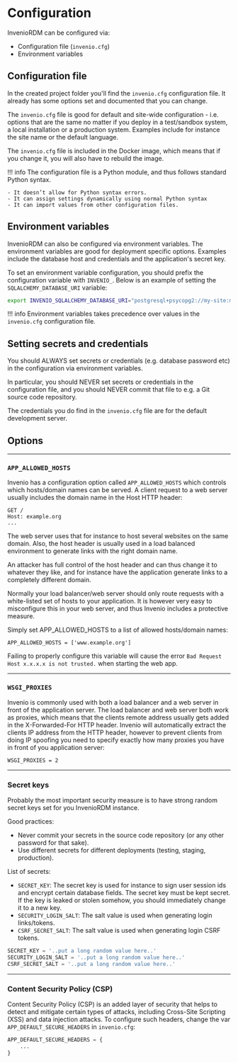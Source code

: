 # Configuration

InvenioRDM can be configured via:

- Configuration file (``invenio.cfg``)
- Environment variables

## Configuration file

In the created project folder you'll find the ``invenio.cfg`` configuration file.
It already has some options set and documented that you can change.

The ``invenio.cfg`` file is good for default and site-wide configuration - i.e. options that are the same no matter if you deploy in a test/sandbox system, a local installation or a production system. Examples include for instance the site name or the default language.

The ``invenio.cfg`` file is included in the Docker image, which means that if you change it, you will also have to rebuild the image.

!!! info
    The configuration file is a Python module, and thus follows standard Python syntax.

    - It doesn’t allow for Python syntax errors.
    - It can assign settings dynamically using normal Python syntax
    - It can import values from other configuration files.

## Environment variables

InvenioRDM can also be configured via environment variables. The environment variables are good for deployment specific options. Examples include the database host and credentials and the application's secret key.

To set an environment variable configuration, you should prefix the configuration variable with ``INVENIO_``. Below is an example of setting the ``SQLALCHEMY_DATABASE_URI`` variable:

```bash
export INVENIO_SQLALCHEMY_DATABASE_URI="postgresql+psycopg2://my-site:my-site@localhost/my-site"
```

!!! info
    Environment variables takes precedence over values in the ``invenio.cfg`` configuration file.

## Setting secrets and credentials

You should ALWAYS set secrets or credentials (e.g. database password etc) in the configuration via environment variables.

In particular, you should NEVER set secrets or credentials in the configuration file, and you should NEVER commit that file to e.g. a Git source code repository.

The credentials you do find in the ``invenio.cfg`` file are for the default development server.

## Options

---
### ``APP_ALLOWED_HOSTS``

Invenio has a configuration option called ``APP_ALLOWED_HOSTS`` which controls which hosts/domain names can be served. A client request to a web server usually includes the domain name in the Host HTTP header:

```
GET /
Host: example.org
...
```

The web server uses that for instance to host several websites on the same domain. Also, the host header is usually used in a load balanced environment to generate links with the right domain name.

An attacker has full control of the host header and can thus change it to whatever they like, and for instance have the application generate links to a completely different domain.

Normally your load balancer/web server should only route requests with a white-listed set of hosts to your application. It is however very easy to misconfigure this in your web server, and thus Invenio includes a protective measure.

Simply set APP_ALLOWED_HOSTS to a list of allowed hosts/domain names:

```
APP_ALLOWED_HOSTS = ['www.example.org']
```

Failing to properly configure this variable will cause the error `Bad Request Host x.x.x.x is not trusted.` when starting the web app.

---
### ``WSGI_PROXIES``

Invenio is commonly used with both a load balancer and a web server in front of the application server. The load balancer and web server both work as proxies, which means that the clients remote address usually gets added in the X-Forwarded-For HTTP header. Invenio will automatically extract the clients IP address from the HTTP header, however to prevent clients from doing IP spoofing you need to specify exactly how many proxies you have in front of you application server:

```
WSGI_PROXIES = 2
```

---
### Secret keys

Probably the most important security measure is to have strong random secret keys set for you InvenioRDM instance.

Good practices:

- Never commit your secrets in the source code repository (or any other password for that sake).
- Use different secrets for different deployments (testing, staging, production).

List of secrets:

- `SECRET_KEY`: The secret key is used for instance to sign user session ids and encrypt certain database fields. The secret key must be kept secret. If the key is leaked or stolen somehow, you should immediately change it to a new key.
- `SECURITY_LOGIN_SALT`: The salt value is used when generating login links/tokens.
- `CSRF_SECRET_SALT`: The salt value is used when generating login CSRF tokens.

```python
SECRET_KEY = '..put a long random value here..'
SECURITY_LOGIN_SALT = '..put a long random value here..'
CSRF_SECRET_SALT = '..put a long random value here..'
```

---
### Content Security Policy (CSP)

Content Security Policy (CSP) is an added layer of security that helps to detect and mitigate certain types of attacks, including Cross-Site Scripting (XSS) and data injection attacks.
To configure such headers, change the var `APP_DEFAULT_SECURE_HEADERS` in ``invenio.cfg``:

```python
APP_DEFAULT_SECURE_HEADERS = {
    ...
}
```
